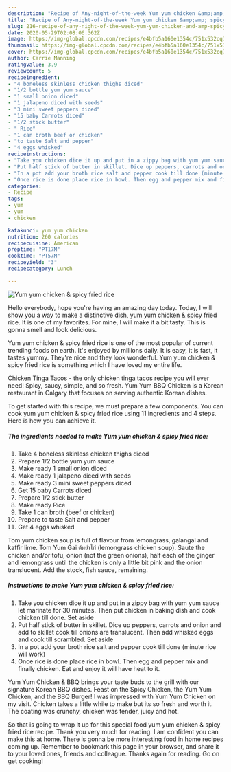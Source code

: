 ```yaml
---
description: "Recipe of Any-night-of-the-week Yum yum chicken &amp;amp; spicy fried rice"
title: "Recipe of Any-night-of-the-week Yum yum chicken &amp;amp; spicy fried rice"
slug: 216-recipe-of-any-night-of-the-week-yum-yum-chicken-and-amp-spicy-fried-rice
date: 2020-05-29T02:08:06.362Z
image: https://img-global.cpcdn.com/recipes/e4bfb5a160e1354c/751x532cq70/yum-yum-chicken-spicy-fried-rice-recipe-main-photo.jpg
thumbnail: https://img-global.cpcdn.com/recipes/e4bfb5a160e1354c/751x532cq70/yum-yum-chicken-spicy-fried-rice-recipe-main-photo.jpg
cover: https://img-global.cpcdn.com/recipes/e4bfb5a160e1354c/751x532cq70/yum-yum-chicken-spicy-fried-rice-recipe-main-photo.jpg
author: Carrie Manning
ratingvalue: 3.9
reviewcount: 5
recipeingredient:
- "4 boneless skinless chicken thighs diced"
- "1/2 bottle yum yum sauce"
- "1 small onion diced"
- "1 jalapeno diced with seeds"
- "3 mini sweet peppers diced"
- "15 baby Carrots diced"
- "1/2 stick butter"
- " Rice"
- "1 can broth beef or chicken"
- "to taste Salt and pepper"
- "4 eggs whisked"
recipeinstructions:
- "Take you chicken dice it up and put in a zippy bag with yum yum sauce let marinate for 30 minutes. Then put chicken in baking dish and cook chicken till done. Set aside"
- "Put half stick of butter in skillet. Dice up peppers, carrots and onion and add to skillet cook till onions are translucent. Then add whisked eggs and cook till scrambled. Set aside"
- "In a pot add your broth rice salt and pepper cook till done (minute rice will work)"
- "Once rice is done place rice in bowl. Then egg and pepper mix and finally chicken. Eat and enjoy it will have heat to it."
categories:
- Recipe
tags:
- yum
- yum
- chicken

katakunci: yum yum chicken 
nutrition: 260 calories
recipecuisine: American
preptime: "PT17M"
cooktime: "PT57M"
recipeyield: "3"
recipecategory: Lunch

---
```



![Yum yum chicken &amp; spicy fried rice](https://img-global.cpcdn.com/recipes/e4bfb5a160e1354c/751x532cq70/yum-yum-chicken-spicy-fried-rice-recipe-main-photo.jpg)

Hello everybody, hope you're having an amazing day today. Today, I will show you a way to make a distinctive dish, yum yum chicken &amp; spicy fried rice. It is one of my favorites. For mine, I will make it a bit tasty. This is gonna smell and look delicious.

Yum yum chicken &amp; spicy fried rice is one of the most popular of current trending foods on earth. It's enjoyed by millions daily. It is easy, it is fast, it tastes yummy. They're nice and they look wonderful. Yum yum chicken &amp; spicy fried rice is something which I have loved my entire life.

Chicken Tinga Tacos - the only chicken tinga tacos recipe you will ever need! Spicy, saucy, simple, and so fresh. Yum Yum BBQ Chicken is a Korean restaurant in Calgary that focuses on serving authentic Korean dishes.


To get started with this recipe, we must prepare a few components. You can cook yum yum chicken &amp; spicy fried rice using 11 ingredients and 4 steps. Here is how you can achieve it.

<!--inarticleads1-->

##### The ingredients needed to make Yum yum chicken &amp; spicy fried rice:

1. Take 4 boneless skinless chicken thighs diced
1. Prepare 1/2 bottle yum yum sauce
1. Make ready 1 small onion diced
1. Make ready 1 jalapeno diced with seeds
1. Make ready 3 mini sweet peppers diced
1. Get 15 baby Carrots diced
1. Prepare 1/2 stick butter
1. Make ready  Rice
1. Take 1 can broth (beef or chicken)
1. Prepare to taste Salt and pepper
1. Get 4 eggs whisked


Tom yum chicken soup is full of flavour from lemongrass, galangal and kaffir lime. Tom Yum Gai ต้มยำไก่ (lemongrass chicken soup). Saute the chicken and/or tofu, onion (not the green onions), half each of the ginger and lemongrass until the chicken is only a little bit pink and the onion translucent. Add the stock, fish sauce, remaining. 

<!--inarticleads2-->

##### Instructions to make Yum yum chicken &amp; spicy fried rice:

1. Take you chicken dice it up and put in a zippy bag with yum yum sauce let marinate for 30 minutes. Then put chicken in baking dish and cook chicken till done. Set aside
1. Put half stick of butter in skillet. Dice up peppers, carrots and onion and add to skillet cook till onions are translucent. Then add whisked eggs and cook till scrambled. Set aside
1. In a pot add your broth rice salt and pepper cook till done (minute rice will work)
1. Once rice is done place rice in bowl. Then egg and pepper mix and finally chicken. Eat and enjoy it will have heat to it.


Yum Yum Chicken &amp; BBQ brings your taste buds to the grill with our signature Korean BBQ dishes. Feast on the Spicy Chicken, the Yum Yum Chicken, and the BBQ Burger! I was impressed with Yum Yum Chicken on my visit. Chicken takes a little while to make but its so fresh and worth it. The coating was crunchy, chicken was tender, juicy and hot. 

So that is going to wrap it up for this special food yum yum chicken &amp; spicy fried rice recipe. Thank you very much for reading. I am confident you can make this at home. There is gonna be more interesting food in home recipes coming up. Remember to bookmark this page in your browser, and share it to your loved ones, friends and colleague. Thanks again for reading. Go on get cooking!
